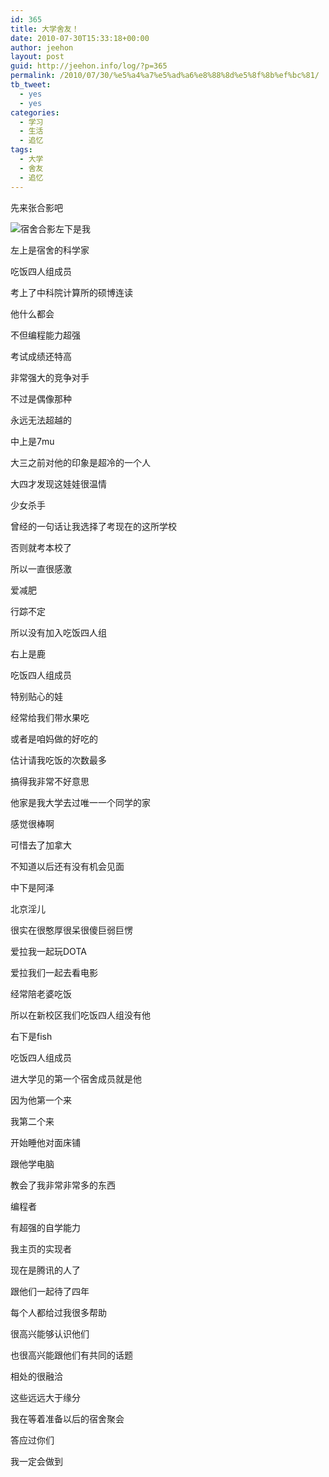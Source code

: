 ```yaml
---
id: 365
title: 大学舍友！
date: 2010-07-30T15:33:18+00:00
author: jeehon
layout: post
guid: http://jeehon.info/log/?p=365
permalink: /2010/07/30/%e5%a4%a7%e5%ad%a6%e8%88%8d%e5%8f%8b%ef%bc%81/
tb_tweet:
  - yes
  - yes
categories:
  - 学习
  - 生活
  - 追忆
tags:
  - 大学
  - 舍友
  - 追忆
---
```

先来张合影吧
  
![宿舍合影](http://yuguo.us/weblog/files/2010/07/IMG_3389.jpg)左下是我
  
<!--more-->


  
左上是宿舍的科学家
  
吃饭四人组成员
  
考上了中科院计算所的硕博连读
  
他什么都会
  
不但编程能力超强
  
考试成绩还特高
  
非常强大的竞争对手
  
不过是偶像那种
  
永远无法超越的
  
中上是7mu
  
大三之前对他的印象是超冷的一个人
  
大四才发现这娃娃很温情
  
少女杀手
  
曾经的一句话让我选择了考现在的这所学校
  
否则就考本校了
  
所以一直很感激
  
爱减肥
  
行踪不定
  
所以没有加入吃饭四人组
  
右上是鹿
  
吃饭四人组成员
  
特别贴心的娃
  
经常给我们带水果吃
  
或者是咱妈做的好吃的
  
估计请我吃饭的次数最多
  
搞得我非常不好意思
  
他家是我大学去过唯一一个同学的家
  
感觉很棒啊
  
可惜去了加拿大
  
不知道以后还有没有机会见面
  
中下是阿泽
  
北京淫儿
  
很实在很憨厚很呆很傻巨弱巨愣
  
爱拉我一起玩DOTA
  
爱拉我们一起去看电影
  
经常陪老婆吃饭
  
所以在新校区我们吃饭四人组没有他
  
右下是fish
  
吃饭四人组成员
  
进大学见的第一个宿舍成员就是他
  
因为他第一个来
  
我第二个来
  
开始睡他对面床铺
  
跟他学电脑
  
教会了我非常非常多的东西
  
编程者
  
有超强的自学能力
  
我主页的实现者
  
现在是腾讯的人了

跟他们一起待了四年
  
每个人都给过我很多帮助
  
很高兴能够认识他们
  
也很高兴能跟他们有共同的话题
  
相处的很融洽
  
这些远远大于缘分
  
我在等着准备以后的宿舍聚会
  
答应过你们
  
我一定会做到
